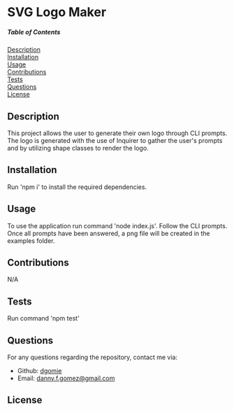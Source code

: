 # SVG Logo Maker
  
  ##### Table of Contents  
  [Description](#description)  
  [Installation](#installation)  
  [Usage](#usage)  
  [Contributions](#contributions)  
  [Tests](#tests)  
  [Questions](#questions)  
  [License](#license)  

  ## Description  
  This project allows the user to generate their own logo through CLI prompts. The logo is generated with the use of Inquirer to gather the user's prompts and by utilizing shape classes to render the logo.

  ## Installation  
  Run 'npm i' to install the required dependencies.

  ## Usage  
  To use the application run command 'node index.js'. Follow the CLI prompts. Once all prompts have been answered, a png file will be created in the examples folder.

  ## Contributions  
  N/A

  ## Tests  
  Run command 'npm test'


  ## Questions
  For any questions regarding the repository, contact me via:
  * Github: [dgomie](https://www.github.com/dgomie)
  * Email: <a href="mailto:danny.f.gomez@gmail.com">danny.f.gomez@gmail.com</a>
  
  ## License
    
   
